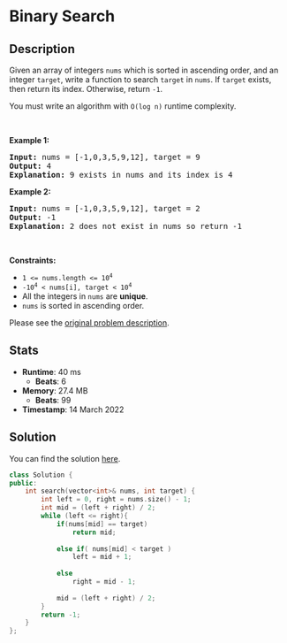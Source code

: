 # Binary Search

## Description

<p>Given an array of integers <code>nums</code> which is sorted in ascending order, and an integer <code>target</code>, write a function to search <code>target</code> in <code>nums</code>. If <code>target</code> exists, then return its index. Otherwise, return <code>-1</code>.</p>

<p>You must write an algorithm with <code>O(log n)</code> runtime complexity.</p>

<p>&nbsp;</p>
<p><strong class="example">Example 1:</strong></p>

<pre>
<strong>Input:</strong> nums = [-1,0,3,5,9,12], target = 9
<strong>Output:</strong> 4
<strong>Explanation:</strong> 9 exists in nums and its index is 4
</pre>

<p><strong class="example">Example 2:</strong></p>

<pre>
<strong>Input:</strong> nums = [-1,0,3,5,9,12], target = 2
<strong>Output:</strong> -1
<strong>Explanation:</strong> 2 does not exist in nums so return -1
</pre>

<p>&nbsp;</p>
<p><strong>Constraints:</strong></p>

<ul>
	<li><code>1 &lt;= nums.length &lt;= 10<sup>4</sup></code></li>
	<li><code>-10<sup>4</sup> &lt; nums[i], target &lt; 10<sup>4</sup></code></li>
	<li>All the integers in <code>nums</code> are <strong>unique</strong>.</li>
	<li><code>nums</code> is sorted in ascending order.</li>
</ul>


Please see the [original problem description](https://leetcode.com/problems/binary-search/).

## Stats

- **Runtime**: 40 ms
    - **Beats**: 6
- **Memory**: 27.4 MB
    - **Beats**: 99
- **Timestamp**: 14 March 2022

## Solution

You can find the solution [here](./binary-search.cpp).

```cpp
class Solution {
public:
    int search(vector<int>& nums, int target) {
        int left = 0, right = nums.size() - 1;
        int mid = (left + right) / 2;
        while (left <= right){
            if(nums[mid] == target)
                return mid;
            
            else if( nums[mid] < target )
                left = mid + 1;
            
            else
                right = mid - 1;
            
            mid = (left + right) / 2;
        }
        return -1;
    }
};
```
